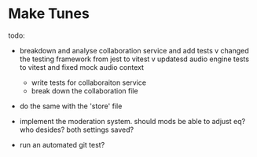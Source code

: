 # Make Tunes


todo:
- breakdown and analyse collaboration service and add tests
    v changed the testing framework from jest to vitest
    v updatesd audio engine tests to vitest and fixed mock audio context
    - write tests for collaboraiton service
    - break down the collaboration file
- do the same with the 'store' file

- implement the moderation system. should mods be able to adjust eq? who desides? both settings saved?
- run an automated git test? 